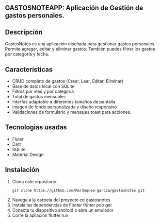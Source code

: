## GASTOSNOTEAPP: Aplicación de Gestión de gastos personales.

## Descripción
GastosNotes es una aplicación diseñada para gestionar gastos personales. 
Permite agregar, editar y eliminar gastos. 
También puedes filtrar los gastos por categoría y fecha.

## Características

- CRUD completo de gastos (Crear, Leer, Editar, Eliminar)
- Base de datos local con SQLite
- Filtros por mes y por categoría
- Total de gastos mensuales
- Interfaz adaptable a diferentes tamaños de pantalla
- Imagen de fondo personalizada y diseño responsivo
- Validaciones de formulario y mensajes toast para acciones.

## Tecnologias usadas
- Fluter
- Dart
- SQLite
- Material Design

## Instalación
1. Clona este repositorio:
   ```bash
   git clone https://github.com/Mardoqueo-garcia/gastosnotes.git
2. Navega a la carpeta del proyecto
   cd gastosnotes
3. Instala las dependencias de Flutter
   flutter pub get
4. Conecta tu dispositivo android o abre un emulador
5. Corre la apliación
   flutter run


    
